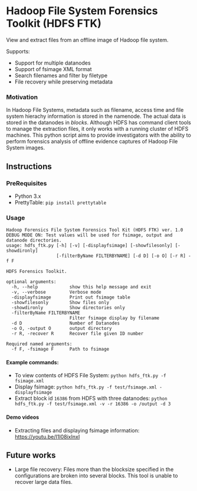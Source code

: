 # Hadoop File System Forensics Toolkit (HDFS FTK)
View and extract files from an offline image of Hadoop file system.

Supports:
* Support for multiple datanodes
* Support of fsimage XML format
* Search filenames and filter by filetype
* File recovery while preserving metadata


### Motivation
In Hadoop File Systems, metadata such as filename, access time and file system hierachy information is stored in the namenode. The actual data is stored in the datanodes in _blocks_. Although HDFS has command client tools to manage the extraction files, it only works with a running cluster of HDFS machines.
This python script aims to provide investigators with the ability to perform forensics analysis of offline evidence captures of Hadoop File System images.

## Instructions

### PreRequisites
* Python 3.x
* PrettyTable: `pip install prettytable`

### Usage

```
Hadoop Forensics File System Forensics Tool Kit (HDFS FTK) ver. 1.0
DEBUG MODE ON: Test values will be used for fsimage, output and datanode directories.
usage: hdfs_ftk.py [-h] [-v] [-displayfsimage] [-showfilesonly] [-showdironly]
                   [-filterByName FILTERBYNAME] [-d D] [-o O] [-r R] -f F

HDFS Forensics Toolkit.

optional arguments:
  -h, --help            show this help message and exit
  -v, --verbose         Verbose mode
  -displayfsimage       Print out fsimage table
  -showfilesonly        Show files only
  -showdironly          Show directories only
  -filterByName FILTERBYNAME
                        Filter fsimage display by filename
  -d D                  Number of Datanodes
  -o O, -output O       output directory
  -r R, -recover R      Recover file given ID number

Required named arguments:
  -f F, -fsimage F      Path to fsimage

```

#### Example commands:

* To view contents of HDFS File System: `python hdfs_ftk.py -f fsimage.xml`
* Display fsimage: `python hdfs_ftk.py -f test/fsimage.xml -displayfsimage`
* Extract block id `16386` from HDFS with three datanodes: `python hdfs_ftk.py -f test/fsimage.xml -v -r 16386 -o /output -d 3`

#### Demo videos
* Extracting files and displaying fsimage information: https://youtu.be/I1I08ixInxI

## Future works
* Large file recovery: Files more than the blocksize specified in the configurations are broken into several blocks. This tool is unable to recover large data files.